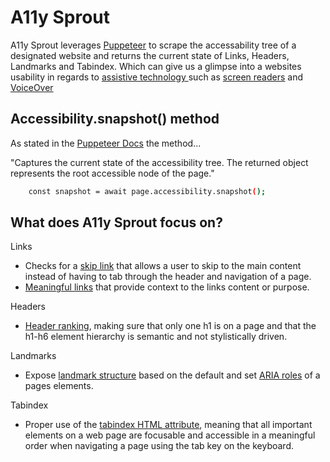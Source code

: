 # A11y Sprout

A11y Sprout leverages [Puppeteer](https://website-name.com) to scrape the accessability tree of a designated website and returns the current state of Links, Headers, Landmarks and Tabindex. Which can give us a glimpse into a websites usability in regards to [assistive technology ](https://www.levelaccess.com/blog/assistive-technology/) such as [screen readers](https://www.afb.org/blindness-and-low-vision/using-technology/assistive-technology-products/screen-readers) and [VoiceOver](https://support.apple.com/guide/voiceover-guide/welcome/web)

## Accessibility.snapshot() method

As stated in the [Puppeteer Docs](https://pptr.dev/api/puppeteer.accessibility.snapshot/) the method...

"Captures the current state of the accessibility tree. The returned object represents the root accessible node of the page."

```bash
    const snapshot = await page.accessibility.snapshot();
```

## What does A11y Sprout focus on?

Links

- Checks for a [skip link](https://webaim.org/techniques/skipnav/) that allows a user to skip to the main content instead of having to tab through the header and navigation of a page.
- [Meaningful links](https://digital.accessibility.princeton.edu/how/content/links) that provide context to the links content or purpose.

Headers

- [Header ranking](https://www.w3.org/WAI/tutorials/page-structure/headings/), making sure that only one h1 is on a page and that the h1-h6 element hierarchy is semantic and not stylistically driven.

Landmarks

- Expose [landmark structure](https://www.w3.org/WAI/ARIA/apg/patterns/landmarks/) based on the default and set [ARIA roles](https://developer.mozilla.org/en-US/docs/Web/Accessibility/ARIA/Roles/landmark_role) of a pages elements.

Tabindex

- Proper use of the [tabindex HTML attribute](https://www.a11y-collective.com/blog/tabindex-accessibility/), meaning that all important elements on a web page are focusable and accessible in a meaningful order when navigating a page using the tab key on the keyboard.
